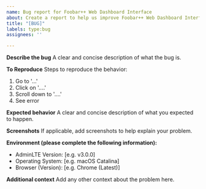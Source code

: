 ```yaml
---
name: Bug report for Foobar++ Web Dashboard Interface
about: Create a report to help us improve Foobar++ Web Dashboard Interface
title: "[BUG]"
labels: type:bug
assignees: ''

---
```


**Describe the bug**
A clear and concise description of what the bug is.

**To Reproduce**
Steps to reproduce the behavior:
1. Go to '...'
2. Click on '....'
3. Scroll down to '....'
4. See error

**Expected behavior**
A clear and concise description of what you expected to happen.

**Screenshots**
If applicable, add screenshots to help explain your problem.

**Environment (please complete the following information):**
 - AdminLTE Version: [e.g. v3.0.0]
 - Operating System:  [e.g. macOS Catalina]
 - Browser (Version): [e.g. Chrome (Latest)]

**Additional context**
Add any other context about the problem here.
